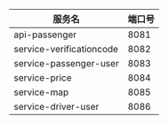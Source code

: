 服务名|端口号
--- | ---
api-passenger|8081
service-verificationcode|8082
service-passenger-user|8083
service-price|8084
service-map|8085
service-driver-user|8086

